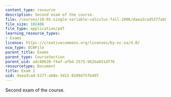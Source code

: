 ```yaml
---
content_type: resource
description: Second exam of the course.
file: /courses/18-01-single-variable-calculus-fall-2006/daea3cad537fab8e3d158209d75fb407_exam2.pdf
file_size: 102406
file_type: application/pdf
learning_resource_types:
- Exams
license: https://creativecommons.org/licenses/by-nc-sa/4.0/
ocw_type: OCWFile
parent_title: Exams
parent_type: CourseSection
parent_uid: adc88628-f4af-afbd-2575-962ba651df76
resourcetype: Document
title: Exam 2
uid: daea3cad-537f-ab8e-3d15-8209d75fb407
---
```

Second exam of the course.